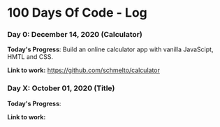 # 100 Days Of Code - Log

### Day 0: December 14, 2020 (Calculator)

**Today's Progress**: Build an online calculator app with vanilla JavaScipt, HMTL and CSS.

**Link to work:** https://github.com/schmelto/calculator











### Day X: October 01, 2020 (Title)

**Today's Progress**:

**Link to work:**
